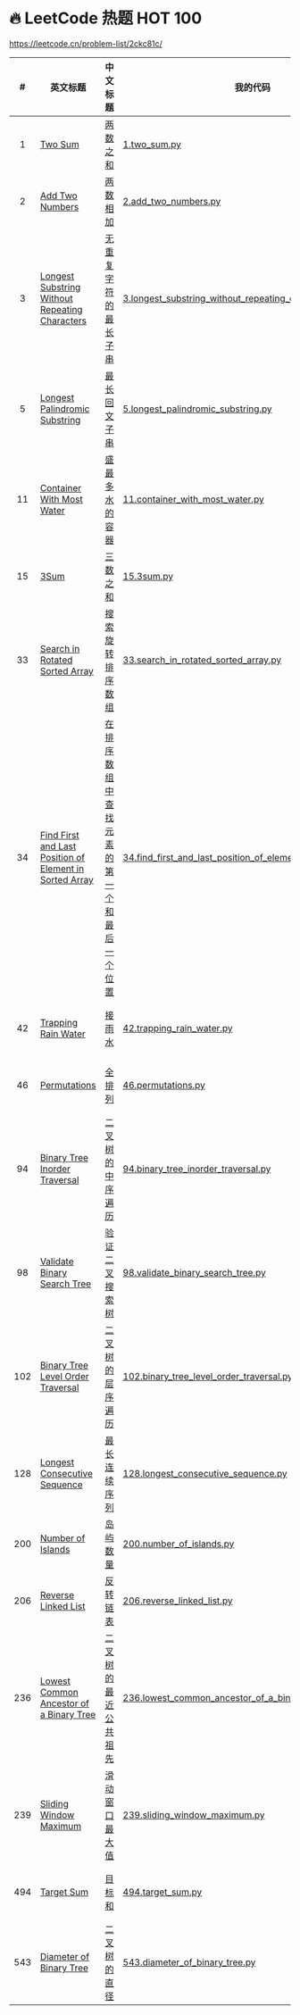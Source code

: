 # 🔥 LeetCode 热题 HOT 100

https://leetcode.cn/problem-list/2ckc81c/

| # | 英文标题 | 中文标题 | 我的代码 | 题目内容 | 难度 | 通过率 |
|:-:|---------|--------|---------|---------|-----|-------|
|1|[Two Sum](https://leetcode.cn/problems/two-sum)|[两数之和](https://leetcode.cn/problems/two-sum)|[1.two_sum.py](1.two_sum.py)|[点击打开](1.two_sum.md)|EASY|52.83%|
|2|[Add Two Numbers](https://leetcode.cn/problems/add-two-numbers)|[两数相加](https://leetcode.cn/problems/add-two-numbers)|[2.add_two_numbers.py](2.add_two_numbers.py)|[点击打开](2.add_two_numbers.md)|MEDIUM|42.25%|
|3|[Longest Substring Without Repeating Characters](https://leetcode.cn/problems/longest-substring-without-repeating-characters)|[无重复字符的最长子串](https://leetcode.cn/problems/longest-substring-without-repeating-characters)|[3.longest_substring_without_repeating_characters.py](3.longest_substring_without_repeating_characters.py)|[点击打开](3.longest_substring_without_repeating_characters.md)|MEDIUM|39.06%|
|5|[Longest Palindromic Substring](https://leetcode.cn/problems/longest-palindromic-substring)|[最长回文子串](https://leetcode.cn/problems/longest-palindromic-substring)|[5.longest_palindromic_substring.py](5.longest_palindromic_substring.py)|[点击打开](5.longest_palindromic_substring.md)|MEDIUM|37.28%|
|11|[Container With Most Water](https://leetcode.cn/problems/container-with-most-water)|[盛最多水的容器](https://leetcode.cn/problems/container-with-most-water)|[11.container_with_most_water.py](11.container_with_most_water.py)|[点击打开](11.container_with_most_water.md)|MEDIUM|60.72%|
|15|[3Sum](https://leetcode.cn/problems/3sum)|[三数之和](https://leetcode.cn/problems/3sum)|[15.3sum.py](15.3sum.py)|[点击打开](15.3sum.md)|MEDIUM|36.50%|
|33|[Search in Rotated Sorted Array](https://leetcode.cn/problems/search-in-rotated-sorted-array)|[搜索旋转排序数组](https://leetcode.cn/problems/search-in-rotated-sorted-array)|[33.search_in_rotated_sorted_array.py](33.search_in_rotated_sorted_array.py)|[点击打开](33.search_in_rotated_sorted_array.md)|MEDIUM|43.82%|
|34|[Find First and Last Position of Element in Sorted Array](https://leetcode.cn/problems/find-first-and-last-position-of-element-in-sorted-array)|[在排序数组中查找元素的第一个和最后一个位置](https://leetcode.cn/problems/find-first-and-last-position-of-element-in-sorted-array)|[34.find_first_and_last_position_of_element_in_sorted_array.py](34.find_first_and_last_position_of_element_in_sorted_array.py)|[点击打开](34.find_first_and_last_position_of_element_in_sorted_array.md)|MEDIUM|42.35%|
|42|[Trapping Rain Water](https://leetcode.cn/problems/trapping-rain-water)|[接雨水](https://leetcode.cn/problems/trapping-rain-water)|[42.trapping_rain_water.py](42.trapping_rain_water.py)|[点击打开](42.trapping_rain_water.md)|HARD|62.26%|
|46|[Permutations](https://leetcode.cn/problems/permutations)|[全排列](https://leetcode.cn/problems/permutations)|[46.permutations.py](46.permutations.py)|[点击打开](46.permutations.md)|MEDIUM|78.81%|
|94|[Binary Tree Inorder Traversal](https://leetcode.cn/problems/binary-tree-inorder-traversal)|[二叉树的中序遍历](https://leetcode.cn/problems/binary-tree-inorder-traversal)|[94.binary_tree_inorder_traversal.py](94.binary_tree_inorder_traversal.py)|[点击打开](94.binary_tree_inorder_traversal.md)|EASY|76.13%|
|98|[Validate Binary Search Tree](https://leetcode.cn/problems/validate-binary-search-tree)|[验证二叉搜索树](https://leetcode.cn/problems/validate-binary-search-tree)|[98.validate_binary_search_tree.py](98.validate_binary_search_tree.py)|[点击打开](98.validate_binary_search_tree.md)|MEDIUM|36.67%|
|102|[Binary Tree Level Order Traversal](https://leetcode.cn/problems/binary-tree-level-order-traversal)|[二叉树的层序遍历](https://leetcode.cn/problems/binary-tree-level-order-traversal)|[102.binary_tree_level_order_traversal.py](102.binary_tree_level_order_traversal.py)|[点击打开](102.binary_tree_level_order_traversal.md)|MEDIUM|65.26%|
|128|[Longest Consecutive Sequence](https://leetcode.cn/problems/longest-consecutive-sequence)|[最长连续序列](https://leetcode.cn/problems/longest-consecutive-sequence)|[128.longest_consecutive_sequence.py](128.longest_consecutive_sequence.py)|[点击打开](128.longest_consecutive_sequence.md)|MEDIUM|55.11%|
|200|[Number of Islands](https://leetcode.cn/problems/number-of-islands)|[岛屿数量](https://leetcode.cn/problems/number-of-islands)|[200.number_of_islands.py](200.number_of_islands.py)|[点击打开](200.number_of_islands.md)|MEDIUM|58.90%|
|206|[Reverse Linked List](https://leetcode.cn/problems/reverse-linked-list)|[反转链表](https://leetcode.cn/problems/reverse-linked-list)|[206.reverse_linked_list.py](206.reverse_linked_list.py)|[点击打开](206.reverse_linked_list.md)|EASY|73.36%|
|236|[Lowest Common Ancestor of a Binary Tree](https://leetcode.cn/problems/lowest-common-ancestor-of-a-binary-tree)|[二叉树的最近公共祖先](https://leetcode.cn/problems/lowest-common-ancestor-of-a-binary-tree)|[236.lowest_common_ancestor_of_a_binary_tree.py](236.lowest_common_ancestor_of_a_binary_tree.py)|[点击打开](236.lowest_common_ancestor_of_a_binary_tree.md)|MEDIUM|69.46%|
|239|[Sliding Window Maximum](https://leetcode.cn/problems/sliding-window-maximum)|[滑动窗口最大值](https://leetcode.cn/problems/sliding-window-maximum)|[239.sliding_window_maximum.py](239.sliding_window_maximum.py)|[点击打开](239.sliding_window_maximum.md)|HARD|49.92%|
|494|[Target Sum](https://leetcode.cn/problems/target-sum)|[目标和](https://leetcode.cn/problems/target-sum)|[494.target_sum.py](494.target_sum.py)|[点击打开](494.target_sum.md)|MEDIUM|49.07%|
|543|[Diameter of Binary Tree](https://leetcode.cn/problems/diameter-of-binary-tree)|[二叉树的直径](https://leetcode.cn/problems/diameter-of-binary-tree)|[543.diameter_of_binary_tree.py](543.diameter_of_binary_tree.py)|[点击打开](543.diameter_of_binary_tree.md)|EASY|58.00%|
